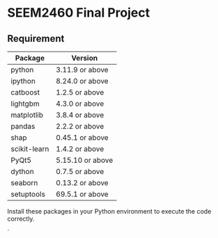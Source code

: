 # SEEM2460 Final Project
## Requirement

| Package      | Version          |
|--------------|------------------|
| python       | 3.11.9 or above  |
| ipython      | 8.24.0 or above  | 
| catboost     | 1.2.5 or above   |
| lightgbm     | 4.3.0 or above   |
| matplotlib   | 3.8.4 or above   |
| pandas       | 2.2.2 or above   |
| shap         | 0.45.1 or above  |
| scikit-learn | 1.4.2 or above   |
| PyQt5        | 5.15.10 or above |
| dython       | 0.7.5 or above   |
| seaborn      | 0.13.2 or above  |
| setuptools   | 69.5.1 or above  |

Install these packages in your Python environment to execute the code correctly.

`